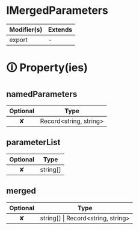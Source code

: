 # IMergedParameters

| Modifier(s)                            | Extends                                    |
|----------------------------------------|--------------------------------------------|
| export | - |

# &#128712; Property(ies)

## namedParameters

| Optional                           | Type                         |
|:----------------------------------:|------------------------------|
| ✘ | Record&lt;string, string&gt; |

## parameterList

| Optional                           | Type                         |
|:----------------------------------:|------------------------------|
| ✘ | string[] |

## merged

| Optional                           | Type                         |
|:----------------------------------:|------------------------------|
| ✘ | string[] &#124; Record&lt;string, string&gt; |
